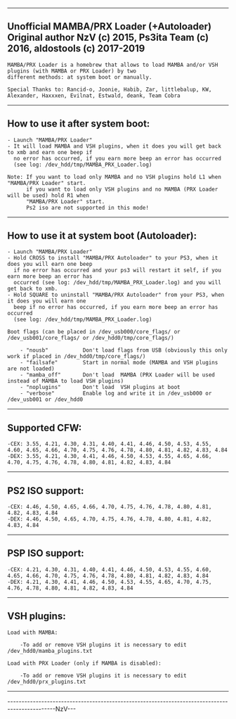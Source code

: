 -----------------------------------------------------------------------------------------------------
Unofficial MAMBA/PRX Loader (+Autoloader)
Original author NzV (c) 2015, Ps3ita Team (c) 2016, aldostools (c) 2017-2019
-----------------------------------------------------------------------------------------------------

    MAMBA/PRX Loader is a homebrew that allows to load MAMBA and/or VSH plugins (with MAMBA or PRX Loader) by two
    different methods: at system boot or manually.

    Special Thanks to: Rancid-o, Joonie, Habib, Zar, littlebalup, KW, Alexander, Haxxxen, Evilnat, Estwald, deank, Team Cobra

-----------------------------------------------------------------------------------------------------
How to use it after system boot:
-----------------------------------------------------------------------------------------------------

    - Launch "MAMBA/PRX Loader"
    - It will load MAMBA and VSH plugins, when it does you will get back to xmb and earn one beep if
      no error has occurred, if you earn more beep an error has occurred
      (see log: /dev_hdd/tmp/MAMBA_PRX_Loader.log)

    Note: If you want to load only MAMBA and no VSH plugins hold L1 when "MAMBA/PRX Loader" start.
          if you want to load only VSH plugins and no MAMBA (PRX Loader will be used) hold R1 when
          "MAMBA/PRX Loader" start.
          Ps2 iso are not supported in this mode!

-----------------------------------------------------------------------------------------------------
How to use it at system boot (Autoloader):
-----------------------------------------------------------------------------------------------------

    - Launch "MAMBA/PRX Loader"
    - Hold CROSS to install "MAMBA/PRX Autoloader" to your PS3, when it does you will earn one beep
      if no error has occurred and your ps3 will restart it self, if you earn more beep an error has
      occurred (see log: /dev_hdd/tmp/MAMBA_PRX_Loader.log) and you will get back to xmb.
    - Hold SQUARE to uninstall "MAMBA/PRX Autoloader" from your PS3, when it does you will earn one
      beep if no error has occurred, if you earn more beep an error has occurred
      (see log: /dev_hdd/tmp/MAMBA_PRX_Loader.log)

    Boot flags (can be placed in /dev_usb000/core_flags/ or /dev_usb001/core_flags/ or /dev_hdd0/tmp/core_flags/)

        - "nousb"           Don't load flags from USB (obviously this only work if placed in /dev_hdd0/tmp/core_flags/)
        - "failsafe"        Start in normal mode (MAMBA and VSH plugins are not loaded)
        - "mamba_off"       Don't load  MAMBA (PRX Loader will be used instead of MAMBA to load VSH plugins)
        - "noplugins"       Don't load  VSH plugins at boot
        - "verbose"         Enable log and write it in /dev_usb000 or /dev_usb001 or /dev_hdd0


-----------------------------------------------------------------------------------------------------
Supported CFW:
-----------------------------------------------------------------------------------------------------

    -CEX: 3.55, 4.21, 4.30, 4.31, 4.40, 4.41, 4.46, 4.50, 4.53, 4.55, 4.60, 4.65, 4.66, 4.70, 4.75, 4.76, 4.78, 4.80, 4.81, 4.82, 4.83, 4.84
    -DEX: 3.55, 4.21, 4.30, 4.41, 4.46, 4.50, 4.53, 4.55, 4.65, 4.66, 4.70, 4.75, 4.76, 4.78, 4.80, 4.81, 4.82, 4.83, 4.84

-----------------------------------------------------------------------------------------------------
PS2 ISO support:
-----------------------------------------------------------------------------------------------------

    -CEX: 4.46, 4.50, 4.65, 4.66, 4.70, 4.75, 4.76, 4.78, 4.80, 4.81, 4.82, 4.83, 4.84
    -DEX: 4.46, 4.50, 4.65, 4.70, 4.75, 4.76, 4.78, 4.80, 4.81, 4.82, 4.83, 4.84

-----------------------------------------------------------------------------------------------------
PSP ISO support:
-----------------------------------------------------------------------------------------------------

    -CEX: 4.21, 4.30, 4.31, 4.40, 4.41, 4.46, 4.50, 4.53, 4.55, 4.60, 4.65, 4.66, 4.70, 4.75, 4.76, 4.78, 4.80, 4.81, 4.82, 4.83, 4.84
    -DEX: 4.21, 4.30, 4.41, 4.46, 4.50, 4.53, 4.55, 4.65, 4.70, 4.75, 4.76, 4.78, 4.80, 4.81, 4.82, 4.83, 4.84

-----------------------------------------------------------------------------------------------------
VSH plugins:
-----------------------------------------------------------------------------------------------------

    Load with MAMBA:

        -To add or remove VSH plugins it is necessary to edit /dev_hdd0/mamba_plugins.txt

    Load with PRX Loader (only if MAMBA is disabled):

        -To add or remove VSH plugins it is necessary to edit /dev_hdd0/prx_plugins.txt

-----------------------------------------------------------------------------------------------------
-----------------------------------------------------------------------------------------------NzV---
